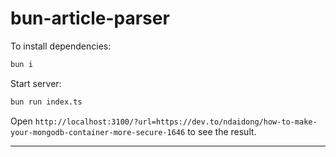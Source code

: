 # bun-article-parser

To install dependencies:

```bash
bun i
```

Start server:

```bash
bun run index.ts
```

Open `http://localhost:3100/?url=https://dev.to/ndaidong/how-to-make-your-mongodb-container-more-secure-1646` to see the result.

---
